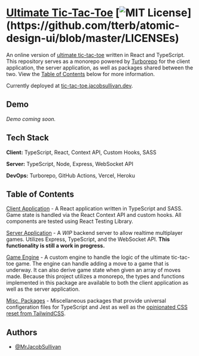 # [Ultimate Tic-Tac-Toe](https://tic-tac-toe.jacobsullivan.dev) [![MIT License](https://img.shields.io/apm/l/atomic-design-ui.svg?)](https://github.com/tterb/atomic-design-ui/blob/master/LICENSEs)

An online version of [ultimate tic-tac-toe](https://en.wikipedia.org/wiki/Ultimate_tic-tac-toe) written in React and TypeScript. This repository serves as a monorepo powered by [Turborepo](https://turborepo.org/) for the client application, the server application, as well as packages shared between the two. View the [Table of Contents](#title-of-contents) below for more information.

Currently deployed at [tic-tac-toe.jacobsullivan.dev](https://tic-tac-toe.jacobsullivan.dev).

## Demo

_Demo coming soon._

## Tech Stack

**Client:** TypeScript, React, Context API, Custom Hooks, SASS

**Server:** TypeScript, Node, Express, WebSocket API

**DevOps:** Turborepo, GitHub Actions, Vercel, Heroku

## Table of Contents

[Client Application](https://github.com/MrJacobSullivan/ultimate-tic-tac-toe-monorepo/tree/main/apps/client) - A React application written in TypeScript and SASS. Game state is handled via the React Context API and custom hooks. All components are tested using React Testing Library.

[Server Application](https://github.com/MrJacobSullivan/ultimate-tic-tac-toe-monorepo/tree/main/apps/server) - A _WIP_ backend server to allow realtime multiplayer games. Utilizes Express, TypeScript, and the WebSocket API. **This functionality is still a work in progress.**

[Game Engine](https://github.com/MrJacobSullivan/ultimate-tic-tac-toe-monorepo/tree/main/packages/engine) - A custom engine to handle the logic of the ultimate tic-tac-toe game. The engine can handle adding a move to a game that is underway. It can also derive game state when given an array of moves made. Because this project utilizes a monorepo, the types and functions implemented in this package are available to both the client application as well as the server application.

[Misc. Packages](https://github.com/MrJacobSullivan/ultimate-tic-tac-toe-monorepo/tree/main/packages) - Miscellaneous packages that provide universal configeration files for TypeScript and Jest as well as the [opinionated CSS reset from TailwindCSS](https://tailwindcss.com/docs/preflight).

## Authors

- [@MrJacobSullivan](https://github.com/MrJacobSullivan)
